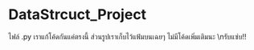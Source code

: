 # DataStrcuct_Project

ไฟล์ .py เราแก้โค้ดกันแค่ตรงนี้ ส่วนรูปเราเก็บไว้แฟ้มบนเฉยๆ ไม่มีโค้ดเพิ่มเติมนะ
\nรับแซ่บ!!
